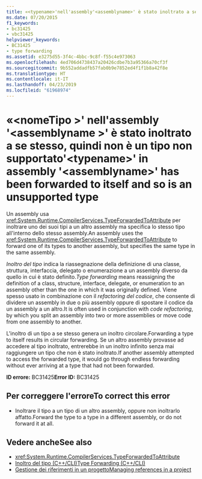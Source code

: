 ```yaml
---
title: «<typename>'nell'assembly'<assemblyname>' è stato inoltrato a se stesso, quindi non è un tipo non supportato
ms.date: 07/20/2015
f1_keywords:
- bc31425
- vbc31425
helpviewer_keywords:
- BC31425
- type forwarding
ms.assetid: e3275d55-3f4c-4bbc-9c8f-f55c4e973063
ms.openlocfilehash: 4ed706d4738437a20426cdbe7b3a95366a70cf3f
ms.sourcegitcommit: 9b552addadfb57fab0b9e7852ed4f1f1b8a42f8e
ms.translationtype: HT
ms.contentlocale: it-IT
ms.lasthandoff: 04/23/2019
ms.locfileid: "61968974"
---
```

# <a name="typename-in-assembly-assemblyname-has-been-forwarded-to-itself-and-so-is-an-unsupported-type"></a><span data-ttu-id="fae0d-102">«\<nomeTipo >' nell'assembly '\<assemblyname >' è stato inoltrato a se stesso, quindi non è un tipo non supportato</span><span class="sxs-lookup"><span data-stu-id="fae0d-102">'\<typename>' in assembly '\<assemblyname>' has been forwarded to itself and so is an unsupported type</span></span>
<span data-ttu-id="fae0d-103">Un assembly usa <xref:System.Runtime.CompilerServices.TypeForwardedToAttribute> per inoltrare uno dei suoi tipi a un altro assembly ma specifica lo stesso tipo all'interno dello stesso assembly.</span><span class="sxs-lookup"><span data-stu-id="fae0d-103">An assembly uses the <xref:System.Runtime.CompilerServices.TypeForwardedToAttribute> to forward one of its types to another assembly, but specifies the same type in the same assembly.</span></span>  
  
 <span data-ttu-id="fae0d-104">*Inoltro del tipo* indica la riassegnazione della definizione di una classe, struttura, interfaccia, delegato o enumerazione a un assembly diverso da quello in cui è stato definito.</span><span class="sxs-lookup"><span data-stu-id="fae0d-104">*Type forwarding* means reassigning the definition of a class, structure, interface, delegate, or enumeration to an assembly other than the one in which it was originally defined.</span></span> <span data-ttu-id="fae0d-105">Viene spesso usato in combinazione con il *refactoring del codice*, che consente di dividere un assembly in due o più assembly oppure di spostare il codice da un assembly a un altro.</span><span class="sxs-lookup"><span data-stu-id="fae0d-105">It is often used in conjunction with *code refactoring*, by which you split an assembly into two or more assemblies or move code from one assembly to another.</span></span>  
  
 <span data-ttu-id="fae0d-106">L'inoltro di un tipo a se stesso genera un inoltro circolare.</span><span class="sxs-lookup"><span data-stu-id="fae0d-106">Forwarding a type to itself results in circular forwarding.</span></span> <span data-ttu-id="fae0d-107">Se un altro assembly provasse ad accedere al tipo inoltrato, entrerebbe in un inoltro infinito senza mai raggiungere un tipo che non è stato inoltrato.</span><span class="sxs-lookup"><span data-stu-id="fae0d-107">If another assembly attempted to access the forwarded type, it would go through endless forwarding without ever arriving at a type that had not been forwarded.</span></span>  
  
 <span data-ttu-id="fae0d-108">**ID errore:** BC31425</span><span class="sxs-lookup"><span data-stu-id="fae0d-108">**Error ID:** BC31425</span></span>  
  
## <a name="to-correct-this-error"></a><span data-ttu-id="fae0d-109">Per correggere l'errore</span><span class="sxs-lookup"><span data-stu-id="fae0d-109">To correct this error</span></span>  
  
- <span data-ttu-id="fae0d-110">Inoltrare il tipo a un tipo di un altro assembly, oppure non inoltrarlo affatto.</span><span class="sxs-lookup"><span data-stu-id="fae0d-110">Forward the type to a type in a different assembly, or do not forward it at all.</span></span>  
  
## <a name="see-also"></a><span data-ttu-id="fae0d-111">Vedere anche</span><span class="sxs-lookup"><span data-stu-id="fae0d-111">See also</span></span>

- <xref:System.Runtime.CompilerServices.TypeForwardedToAttribute>
- [<span data-ttu-id="fae0d-112">Inoltro del tipo (C++/CLI)</span><span class="sxs-lookup"><span data-stu-id="fae0d-112">Type Forwarding (C++/CLI)</span></span>](/cpp/windows/type-forwarding-cpp-cli)
- [<span data-ttu-id="fae0d-113">Gestione dei riferimenti in un progetto</span><span class="sxs-lookup"><span data-stu-id="fae0d-113">Managing references in a project</span></span>](/visualstudio/ide/managing-references-in-a-project)

